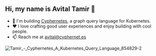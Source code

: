 ## Hi, my name is Avital Tamir 👋

- 👷 I'm building [Cyphernetes](https://github.com/AvitalTamir/cyphernetes), a graph query language for Kubernetes.
- ❤️ I love crafting good user experiences and enjoy building with cool people.
- 📫 Reach me at [avital@cyphernet.es](mailto:avital@cyphernet.es)

![Tamir_-_Cyphernetes_A_Kubernetes_Query_Language_854829-2](https://github.com/user-attachments/assets/670c9c92-3a0b-4d3f-b599-fd56120e3aa1)
